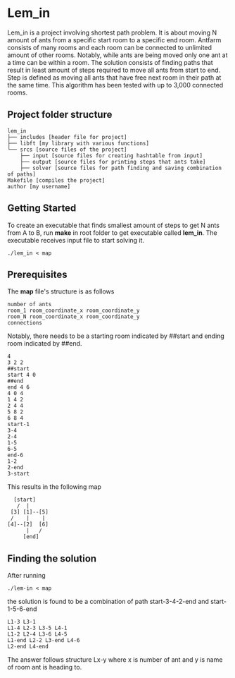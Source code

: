 # Lem_in
Lem_in is a project involving shortest path problem. It is about moving N amount of ants from a specific start room to a specific end room. Antfarm consists of many rooms and each room can be connected to unlimited amount of other rooms. Notably, while ants are being moved only one ant at a time can be within a room. The solution consists of finding paths that result in least amount of steps required to move all ants from start to end. Step is defined as moving all ants that have free next room in their path at the same time. This algorithm has been tested with up to 3,000 connected rooms.

## Project folder structure
```
lem_in
├── includes [header file for project]
├── libft [my library with various functions]
└── srcs [source files of the project]
    ├── input [source files for creating hashtable from input]
    ├── output [source files for printing steps that ants take]
    ├── solver [source files for path finding and saving combination of paths]
Makefile [compiles the project]
author [my username]
```

## Getting Started
To create an executable that finds smallest amount of steps to get N ants from A to B, run **make** in root folder to get executable called **lem_in**. The executable receives input file to start solving it.

```
./lem_in < map
```

## Prerequisites
The **map** file's structure is as follows
```
number of ants
room_1 room_coordinate_x room_coordinate_y
room_N room_coordinate_x room_coordinate_y
connections
```
Notably, there needs to be a starting room indicated by ##start and ending room indicated by ##end.
```
4
3 2 2
##start
start 4 0
##end
end 4 6
4 0 4
1 4 2
2 4 4
5 8 2
6 8 4
start-1
3-4
2-4
1-5
6-5
end-6
1-2
2-end
3-start
```
This results in the following map
```
  [start]
   /  |
 [3] [1]--[5]
 /    |    |
[4]--[2]  [6]
      |   /
     [end]
```
## Finding the solution
After running
```
./lem-in < map
```
the solution is found to be a combination of path start-3-4-2-end and start-1-5-6-end
```
L1-3 L3-1
L1-4 L2-3 L3-5 L4-1
L1-2 L2-4 L3-6 L4-5
L1-end L2-2 L3-end L4-6
L2-end L4-end
```
The answer follows structure Lx-y where x is number of ant and y is name of room ant is heading to.
